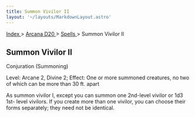 ```yaml
---
title: Summon Vivilor II
layout: '~/layouts/MarkdownLayout.astro'
---
```


[ Index ](/) > [ Arcana D20 ](/arcana.d20.srd) > [ Spells ](/arcana.d20.srd/spells) > Summon Vivilor II

##  Summon Vivilor II

Conjuration (Summoning)

Level: Arcane 2, Divine 2; Effect: One or more summoned creatures, no two of
which can be more than 30 ft. apart

As summon vivilor I, except you can summon one 2nd-level vivilor or 1d3 1st-
level vivilors. If you create more than one vivilor, you can choose their
forms separately; they need not be identical.

